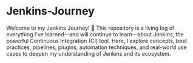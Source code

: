 # Jenkins-Journey
Welcome to my Jenkins Journey! 🚀  This repository is a living log of everything I've learned—and will continue to learn—about Jenkins, the powerful Continuous Integration (CI) tool. Here, I explore concepts, best practices, pipelines, plugins, automation techniques, and real-world use cases to deepen my understanding of Jenkins and its ecosystem.
